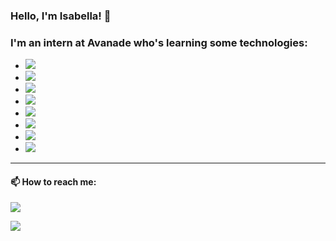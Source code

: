 ### Hello, I'm Isabella! 👋

<!--
**isasanchis/isasanchis** is a ✨ _special_ ✨ repository because its `README.md` (this file) appears on your GitHub profile.

Here are some ideas to get you started:

- 🔭 I’m currently working on ...
- 🌱 I’m currently learning ...
- 👯 I’m looking to collaborate on ...
- 🤔 I’m looking for help with ...
- 💬 Ask me about ...
- 📫 How to reach me: ...
- 😄 Pronouns: ...
- ⚡ Fun fact: ...
-->

  <h3>I'm an intern at Avanade who's learning some technologies:</h3>

  * <img src="https://img.shields.io/badge/HTML5-E34F26?style=for-the-badge&logo=html5&logoColor=white">
  * <img src="https://img.shields.io/badge/CSS3-1572B6?style=for-the-badge&logo=css3&logoColor=white">
  * <img src="https://img.shields.io/badge/TypeScript-007ACC?style=for-the-badge&logo=typescript&logoColor=white">
  * <img src="https://img.shields.io/badge/React-20232A?style=for-the-badge&logo=react&logoColor=61DAFB">
  * <img src="https://img.shields.io/badge/React_Native-20232A?style=for-the-badge&logo=react&logoColor=61DAFB">
  * <img src="https://img.shields.io/badge/Node.js-339933?style=for-the-badge&logo=nodedotjs&logoColor=white">
  * <img src="https://img.shields.io/badge/Angular-DD0031?style=for-the-badge&logo=angular&logoColor=white">
  * <img src="https://img.shields.io/badge/.NET-512BD4?style=for-the-badge&logo=dotnet&logoColor=white">

<hr>

<h4>📫 How to reach me:</h4>

<a href="https://www.linkedin.com/in/isabella-sanchis/"><img src="https://img.shields.io/badge/LinkedIn-0077B5?style=for-the-badge&logo=linkedin&logoColor=white" /></a>

<a href="https://mail.google.com/mail/?view=cm&fs=1&to=isasanchis3@gmail.com&su=SUBJECT&body=BODY&b"><img src="https://img.shields.io/badge/Gmail-D14836?style=for-the-badge&logo=gmail&logoColor=white"/></a>
